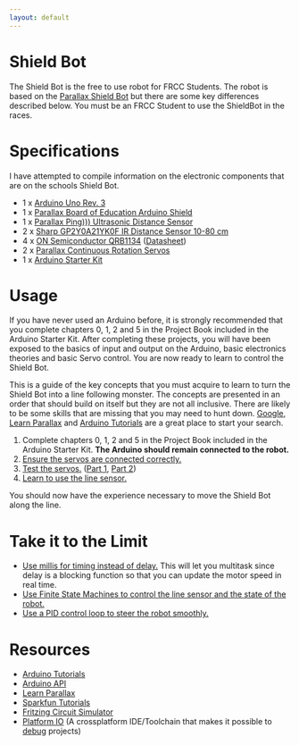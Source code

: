 ```yaml
---
layout: default
---
```


# Shield Bot

The Shield Bot is the free to use robot for FRCC Students.  The robot is based on the [Parallax Shield Bot](https://www.parallax.com/product/130-35000) but there are some key differences described below.  You must be an FRCC Student to use the ShieldBot in the races.

# Specifications

I have attempted to compile information on the electronic components that are on the schools Shield Bot.

* 1 x [Arduino Uno Rev. 3](https://store.arduino.cc/usa/arduino-uno-rev3)
* 1 x [Parallax Board of Education Arduino Shield](https://www.parallax.com/product/35000)
* 1 x [Parallax Ping))) Ultrasonic Distance Sensor](https://www.parallax.com/product/28015)
* 2 x [Sharp GP2Y0A21YK0F IR Distance Sensor 10-80 cm](https://www.parallax.com/product/28995)
* 4 x [ON Semiconductor QRB1134](https://www.digikey.com/product-detail/en/on-semiconductor/QRB1134/QRB1134-ND/187533) ([Datasheet](http://users.ece.utexas.edu/~valvano/Datasheets/QRB1134.pdf))
* 2 x [Parallax Continuous Rotation Servos](https://www.parallax.com/product/900-00008)
* 1 x [Arduino Starter Kit](https://store.arduino.cc/usa/arduino-starter-kit)

# Usage

If you have never used an Arduino before, it is strongly recommended that you complete chapters 0, 1, 2 and 5 in the Project Book included in the Arduino Starter Kit.  After completing these projects, you will have been exposed to the basics of input and output on the Arduino, basic electronics theories and basic Servo control.  You are now ready to learn to control the Shield Bot.

This is a guide of the key concepts that you must acquire to learn to turn the Shield Bot into a line following monster.  The concepts are presented in an order that should build on itself but they are not all inclusive.  There are likely to be some skills that are missing that you may need to hunt down.  [Google](https://google.com), [Learn Parallax](https://learn.parallax.com/) and [Arduino Tutorials](https://www.arduino.cc/en/Tutorial/HomePage) are a great place to start your search.

1. Complete chapters 0, 1, 2 and 5 in the Project Book included in the Arduino Starter Kit.  **The Arduino should remain connected to the robot.**
2. [Ensure the servos are connected correctly.](https://learn.parallax.com/tutorials/robot/shield-bot/robotics-board-education-shield-arduino/chapter-2-shield-lights-servo-9)
3. [Test the servos.](https://learn.parallax.com/tutorials/robot/shield-bot/robotics-board-education-shield-arduino/chapter-2-shield-lights-servo-4) ([Part 1](https://learn.parallax.com/tutorials/robot/shield-bot/robotics-board-education-shield-arduino/chapter-2-shield-lights-servo-3), [Part 2](https://learn.parallax.com/tutorials/robot/shield-bot/robotics-board-education-shield-arduino/chapter-2-shield-lights-servo-2))
4. [Learn to use the line sensor.](https://www.pololu.com/docs/0J19)

You should now have the experience necessary to move the Shield Bot along the line.

# Take it to the Limit

* [Use millis for timing instead of delay.](https://learn.adafruit.com/multi-tasking-the-arduino-part-1/using-millis-for-timing)  This will let you multitask since delay is a blocking function so that you can update the motor speed in real time.
* [Use Finite State Machines to control the line sensor and the state of the robot.](http://gameprogrammingpatterns.com/state.html)
* [Use a PID control loop to steer the robot smoothly.](https://www.robotshop.com/letsmakerobots/pid-tutorials-line-following-0)

# Resources

* [Arduino Tutorials](https://www.arduino.cc/en/Tutorial/HomePage)
* [Arduino API](https://www.arduino.cc/reference/en/)
* [Learn Parallax](https://learn.parallax.com/)
* [Sparkfun Tutorials](https://learn.sparkfun.com/tutorials)
* [Fritzing Circuit Simulator](http://fritzing.org/home/)
* [Platform IO](https://platformio.org/) (A crossplatform IDE/Toolchain that makes it possible to [debug](http://docs.platformio.org/en/latest/plus/debugging.html) projects)